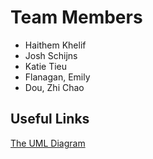 <html>
<body>
<div class="position_text">
    <h1>Team Members</h1>
    <ul>
      <li>Haithem Khelif</li>
      <li>Josh Schijns</li>
      <li>Katie Tieu</li>
      <li>Flanagan, Emily</li>
      <li>Dou, Zhi Chao</li>
</div>
<div2>
    <h2>Useful Links</h2>
    <a href = "https://www.draw.io/?state=%7B%22ids%22:%5B%220B-7YCfsgJak_X1NHQWMyWm1oWVE%22%5D,%22action%22:%22open%22,%22userId%22:%22{userId}%22%7D#G0B-7YCfsgJak_X1NHQWMyWm1oWVE" >The UML Diagram <a/>
</div2>
</p>
</body>
</html>
